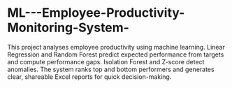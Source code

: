# ML---Employee-Productivity-Monitoring-System-
This project analyses employee productivity using machine learning. Linear Regression and Random Forest predict expected performance from targets and compute performance gaps. Isolation Forest and Z-score detect anomalies. The system ranks top and bottom performers and generates clear, shareable Excel reports for quick decision-making.
